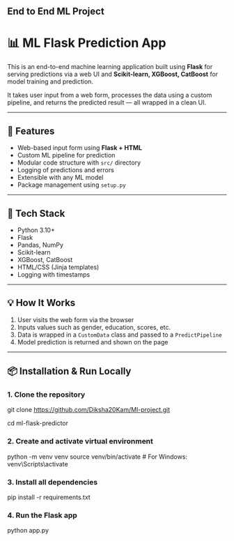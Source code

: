 ## End to End ML Project

# 📊 ML Flask Prediction App

This is an end-to-end machine learning application built using **Flask** for serving predictions via a web UI and **Scikit-learn, XGBoost, CatBoost** for model training and prediction.

It takes user input from a web form, processes the data using a custom pipeline, and returns the predicted result — all wrapped in a clean UI.

---

## 🚀 Features

- Web-based input form using **Flask + HTML**
- Custom ML pipeline for prediction
- Modular code structure with `src/` directory
- Logging of predictions and errors
- Extensible with any ML model
- Package management using `setup.py`

---

## 🧠 Tech Stack

- Python 3.10+
- Flask
- Pandas, NumPy
- Scikit-learn
- XGBoost, CatBoost
- HTML/CSS (Jinja templates)
- Logging with timestamps

---

## 💡 How It Works

1. User visits the web form via the browser
2. Inputs values such as gender, education, scores, etc.
3. Data is wrapped in a `CustomData` class and passed to a `PredictPipeline`
4. Model prediction is returned and shown on the page

---
## 📦 Installation & Run Locally

### 1. Clone the repository
git clone https://github.com/Diksha20Kam/Ml-project.git

cd ml-flask-predictor

### 2. Create and activate virtual environment
python -m venv venv
source venv/bin/activate   # For Windows: venv\Scripts\activate

### 3. Install all dependencies
pip install -r requirements.txt

### 4. Run the Flask app
python app.py